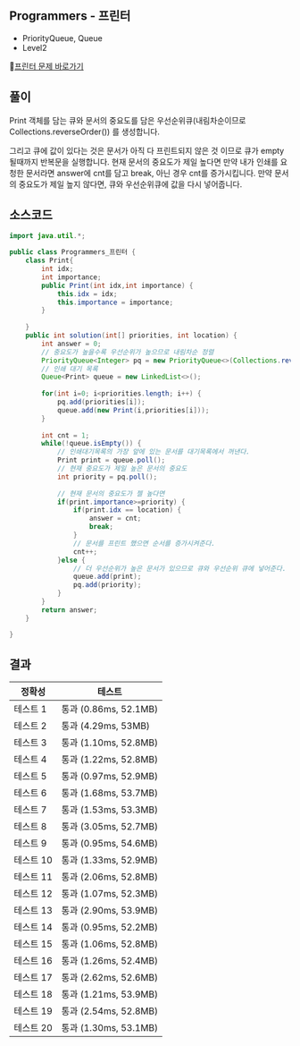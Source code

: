 ## Programmers - 프린터 
- PriorityQueue, Queue
- Level2 

🔗[프린터 문제 바로가기](https://programmers.co.kr/learn/courses/30/lessons/42587)

## 풀이

Print 객체를 담는 큐와 문서의 중요도를 담은 우선순위큐(내림차순이므로 Collections.reverseOrder()) 를 생성합니다.

그리고 큐에 값이 있다는 것은 문서가 아직 다 프린트되지 않은 것 이므로 큐가 empty될때까지 반복문을 실행합니다.
현재 문서의 중요도가 제일 높다면 만약 내가 인쇄를 요청한 문서라면 answer에 cnt를 담고 break, 아닌 경우 cnt를 증가시킵니다.
만약 문서의 중요도가 제일 높지 않다면, 큐와 우선순위큐에 값을 다시 넣어줍니다.

## 소스코드
~~~java
import java.util.*;

public class Programmers_프린터 {
	class Print{
		int idx;
		int importance;
		public Print(int idx,int importance) {
			this.idx = idx;
			this.importance = importance;
		}
		
	}
	public int solution(int[] priorities, int location) {
        int answer = 0;
        // 중요도가 높을수록 우선순위가 높으므로 내림차순 정렬 
        PriorityQueue<Integer> pq = new PriorityQueue<>(Collections.reverseOrder());
        // 인쇄 대기 목록 
        Queue<Print> queue = new LinkedList<>();
        
        for(int i=0; i<priorities.length; i++) {
        	pq.add(priorities[i]);
        	queue.add(new Print(i,priorities[i]));
        }
        
        int cnt = 1;
        while(!queue.isEmpty()) {
        	// 인쇄대기목록의 가장 앞에 있는 문서를 대기목록에서 꺼낸다.
        	Print print = queue.poll();
        	// 현재 중요도가 제일 높은 문서의 중요도 
        	int priority = pq.poll();
        	
        	// 현재 문서의 중요도가 젤 높다면 
        	if(print.importance>=priority) {
        		if(print.idx == location) {
        			answer = cnt;
        			break;
        		}
        		// 문서를 프린트 했으면 순서를 증가시켜준다. 
    			cnt++;
    		}else {
    			// 더 우선순위가 높은 문서가 있으므로 큐와 우선순위 큐에 넣어준다.
    			queue.add(print);
    			pq.add(priority);
    		}
        }
        return answer;
    }

}
~~~

## 결과 

| 정확성  | 테스트 |
|----|----|
|테스트 1 |	통과 (0.86ms, 52.1MB)|
|테스트 2 |	통과 (4.29ms, 53MB)|
|테스트 3 |	통과 (1.10ms, 52.8MB)|
|테스트 4 |	통과 (1.22ms, 52.8MB)|
|테스트 5 |	통과 (0.97ms, 52.9MB)|
|테스트 6 |	통과 (1.68ms, 53.7MB)|
|테스트 7 |	통과 (1.53ms, 53.3MB)|
|테스트 8 |	통과 (3.05ms, 52.7MB)|
|테스트 9 |	통과 (0.95ms, 54.6MB)|
|테스트 10 |	통과 (1.33ms, 52.9MB)|
|테스트 11 |	통과 (2.06ms, 52.8MB)|
|테스트 12 |	통과 (1.07ms, 52.3MB)|
|테스트 13 |	통과 (2.90ms, 53.9MB)|
|테스트 14 |	통과 (0.95ms, 52.2MB)|
|테스트 15 |	통과 (1.06ms, 52.8MB)|
|테스트 16 |	통과 (1.26ms, 52.4MB)|
|테스트 17 |	통과 (2.62ms, 52.6MB)|
|테스트 18 |	통과 (1.21ms, 53.9MB)|
|테스트 19 |	통과 (2.54ms, 52.8MB)|
|테스트 20 |	통과 (1.30ms, 53.1MB)|